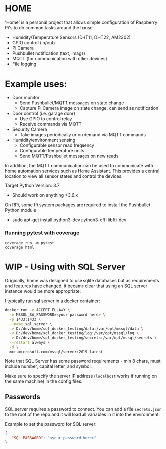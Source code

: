 # HOME
'Home' is a personal project that allows simple configuration of Raspberry Pi's to do common tasks around the house
-  Humidity/Temperature Sensors (DHT11, DHT22, AM2302)
-  GPIO control (in/out)
-  Pi Camera
-  Pushbullet notification (text, image)
-  MQTT (for communication with other devices)
-  File logging

# Example uses:
-  Door monitor
    -  Send Pushbullet/MQTT messages on state change
    -  Capture Pi Camera image on state change, can send as notification
-  Door control (i.e. garage door)
    -  Use GPIO to control relay
    -  Receive commands via MQTT
-  Security Camera
    -  Take images periodically or on demand via MQTT commands
-  Humidity/environment sensing
    -  Configurable sensor read frequency
    -  Configurable temperature units
    -  Send MQTT/Pushbullet messages on new reads

In addition, the MQTT communication can be used to communicate with home automation services
such as Home Assistant. This provides a central location to view all sensor states and control the devices.

Target Python Version: 3.7
-  Should work on anything  >3.6.x

On RPi, some ffi system packages are required to install the Pushbullet Python module
-  sudo apt-get install python3-dev python3-cffi libffi-dev

### Running pytest with coverage
```
coverage run -m pytest
coverage html
```

# WIP - Using with SQL Server

Originally, home was designed to use sqlite databases but as requirements and features have changed, it
became clear that using an SQL server instance would be more appropriate.

I typically run sql server in a docker container:

```bash
docker run -e ACCEPT_EULA=Y \
  -e MSSQL_SA_PASSWORD=<your password here> \
  -p 1433:1433 \
  --name sql_server \
  -v D:/dev/home/sql_docker_testing/data:/var/opt/mssql/data \
  -v D:/dev/home/sql_docker_testing/log:/var/opt/mssql/log \
  -v D:/dev/home/sql_docker_testing/secrets:/var/opt/mssql/secrets \
  --restart always \
  -d \
  mcr.microsoft.com/mssql/server:2019-latest
```

Note that SQL Server has some password requirements - min 8 chars, must include number, capital letter, and symbol.

Make sure to specify the server IP address (`localhost` works if running on the same machine) in the config files.

## Passwords

SQL server requires a password to connect. You can add a file `secrets.json` to the root of the repo and it will load all variables in it into the environment.

Example to set the password for SQL server:

```json
{
   "SQL_PASSWORD": "<your password here>"
}
```